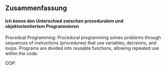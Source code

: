 ## Zusammenfassung 

#### Ich kenne den Unterschied zwischen prozeduralem und objektorientiertem Programmieren

Procedual Programming: Procedural programming solves problems through sequences of instructions (procedures) that use variables, decisions, and loops. 
Programs are divided into reusable functions, allowing repeated use within the code.

OOP: 